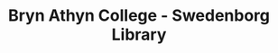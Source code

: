---
layout: repo
title: "Bryn Athyn College - Swedenborg Library"
id: 13643
permalink: repos/13643/
---
